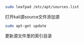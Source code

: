 ```bash
sudo leafpad /etc/apt/sources.list
```

打开kali源source文件添加源

```bash
sudo apt-get update
```

更新源文件里的索引目录

